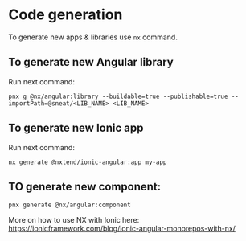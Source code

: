 # Code generation

To generate new apps & libraries use `nx` command.

## To generate new Angular library

Run next command:

```shell
pnx g @nx/angular:library --buildable=true --publishable=true --importPath=@sneat/<LIB_NAME> <LIB_NAME>
```

## To generate new Ionic app

Run next command:

```shell
nx generate @nxtend/ionic-angular:app my-app
```

## TO generate new component:

```shell
pnx generate @nx/angular:component
```

More on how to use NX with Ionic here: https://ionicframework.com/blog/ionic-angular-monorepos-with-nx/

